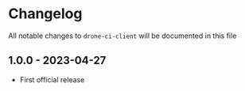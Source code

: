 # Changelog

All notable changes to `drone-ci-client` will be documented in this file

## 1.0.0 - 2023-04-27

- First official release
